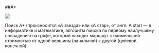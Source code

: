##A*

![](https://upload.wikimedia.org/wikipedia/commons/thumb/a/a7/AStar.gif/280px-AStar.gif)

Поиск A* (произносится «А звезда» или «А стар», от англ. A star) — в информатике и математике, алгоритм поиска по первому наилучшему совпадению на графе, который находит маршрут с наименьшей стоимостью от одной вершины (начальной) к другой (целевой, конечной).
